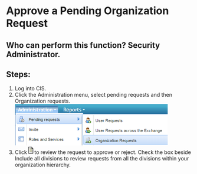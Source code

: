 # Approve a Pending Organization Request
## Who can perform this function? Security Administrator.
## Steps:
1. Log into CIS.
2. Click the Administration menu, select pending requests and then Organization requests.  
![](2-2.png)
3. Click      ![](request-approve.png)to review the request to approve or reject. Check the box beside Include all divisions to review requests from all the divisions within your organization hierarchy.



